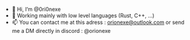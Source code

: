 - 👋 Hi, I’m @0ri0nexe
- 💾 Working mainly with low level languages (Rust, C++, ...)
- 📫 You can contact me at this adress : orionexe@outlook.com or send me a DM directly in discord : @orionexe
